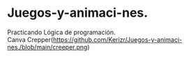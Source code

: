 # Juegos-y-animaci-nes.
Practicando Lógica de programación.
<br>
Canva Crepper(https://github.com/Kerizr/Juegos-y-animaci-nes./blob/main/creeper.png)
